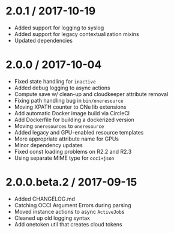 
2.0.1 / 2017-10-19
==================

  * Added support for logging to syslog
  * Added support for legacy contextualization mixins
  * Updated dependencies

2.0.0 / 2017-10-04
==================

  * Fixed state handling for `inactive`
  * Added debug logging to async actions
  * Compute save w/ clean-up and cloudkeeper attribute removal
  * Fixing path handling bug in `bin/oneresource`
  * Moving XPATH counter to ONe lib extensions
  * Add automatic Docker image build via CircleCI
  * Add Dockerfile for building a dockerized version
  * Moving `oneresources` to `oneresource`
  * Added legacy and GPU-enabled resource templates
  * More appropriate attribute name for GPUs
  * Minor dependency updates
  * Fixed const loading problems on R2.2 and R2.3
  * Using separate MIME type for `occi+json`

2.0.0.beta.2 / 2017-09-15
==================

  * Added CHANGELOG.md
  * Catching OCCI Argument Errors during parsing
  * Moved instance actions to async `ActiveJob`s
  * Cleaned up old logging syntax
  * Add onetoken util that creates cloud tokens
